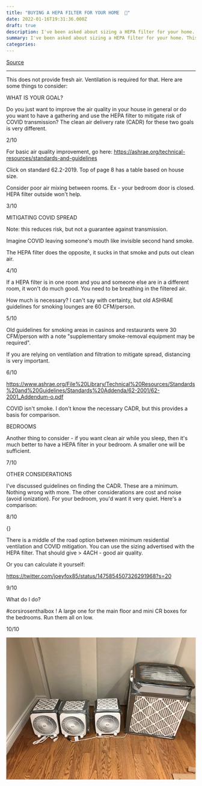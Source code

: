 ```yaml
---
title: "BUYING A HEPA FILTER FOR YOUR HOME  🧵"
date: 2022-01-16T19:31:36.000Z
draft: true
description: I've been asked about sizing a HEPA filter for your home. This is different than sizing one for public spaces with other people. 
summary: I've been asked about sizing a HEPA filter for your home. This is different than sizing one for public spaces with other people. 
categories:
---
```

[Source](https://twitter.com/joeyfox85/status/1482797703457390601)

---

This does not provide fresh air. Ventilation is required for that. Here are some things to consider:

WHAT IS YOUR GOAL?

Do you just want to improve the air quality in your house in general or do you want to have a gathering and use the HEPA filter to mitigate risk of COVID transmission? The clean air delivery rate (CADR) for these two goals is very different.

2/10

For basic air quality improvement, go here: https://ashrae.org/technical-resources/standards-and-guidelines

Click on standard 62.2-2019. Top of page 8 has a table based on house size.

Consider poor air mixing between rooms. Ex - your bedroom door is closed. HEPA filter outside won't help.

3/10

MITIGATING COVID SPREAD

Note: this reduces risk, but not a guarantee against transmission.

Imagine COVID leaving someone's mouth like invisible second hand smoke.

The HEPA filter does the opposite, it sucks in that smoke and puts out clean air. 

4/10

If a HEPA filter is in one room and you and someone else are in a different room, it won't do much good. You need to be breathing in the filtered air.

How much is necessary? I can't say with certainty, but old ASHRAE guidelines for smoking lounges are 60 CFM/person.

5/10

Old guidelines for smoking areas in casinos and restaurants were 30 CFM/person with a note "supplementary smoke-removal equipment may be required".

If you are relying on ventilation and filtration to mitigate spread, distancing is very important.

6/10

https://www.ashrae.org/File%20Library/Technical%20Resources/Standards%20and%20Guidelines/Standards%20Addenda/62-2001/62-2001_Addendum-o.pdf

COVID isn't smoke. I don't know the necessary CADR, but this provides a basis for comparison. 

BEDROOMS

Another thing to consider - if you want clean air while you sleep, then it's much better to have a HEPA filter in your bedroom. A smaller one will be sufficient.

7/10

OTHER CONSIDERATIONS

I've discussed guidelines on finding the CADR. These are a minimum. Nothing wrong with more. The other considerations are cost and noise (avoid ionization). For your bedroom, you'd want it very quiet. Here's a comparison:

 8/10

 {<tweet user='marwa_zaatari' id='1429629474878988288'>}

 There is a middle of the road option between minimum residential ventilation and COVID mitigation. You can use the sizing advertised with the HEPA filter. That should give > 4ACH - good air quality.

Or you can calculate it yourself:

https://twitter.com/joeyfox85/status/1475854507326291968?s=20

9/10

What do I do?

#corsirosenthalbox ! A large one for the main floor and mini CR boxes for the bedrooms. Run them all on low.

10/10

![CR boxes](/joeys-cr-boxes.jpg)